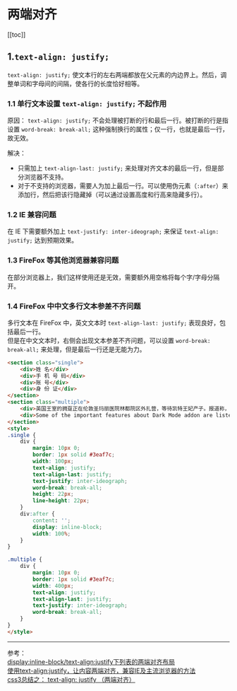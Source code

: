 # 两端对齐

[[toc]]

## 1.`text-align: justify;`

`text-align: justify;` 使文本行的左右两端都放在父元素的内边界上。然后，调整单词和字母间的间隔，使各行的长度恰好相等。  

### 1.1 单行文本设置 `text-align: justify;` 不起作用

原因： `text-align: justify;` 不会处理被打断的行和最后一行。被打断的行是指设置 `word-break: break-all;` 这种强制换行的属性；仅一行，也就是最后一行，故无效。

解决：  

- 只需加上 `text-align-last: justify;` 来处理对齐文本的最后一行，但是部分浏览器不支持。
- 对于不支持的浏览器，需要人为加上最后一行。可以使用伪元素（`:after`）来添加行，然后把该行隐藏掉（可以通过设置高度和行高来隐藏多行）。

### 1.2 IE 兼容问题

在 IE 下需要额外加上 `text-justify: inter-ideograph;` 来保证 `text-align: justify;` 达到预期效果。

### 1.3 FireFox 等其他浏览器兼容问题

在部分浏览器上，我们这样使用还是无效，需要额外用空格将每个字/字母分隔开。

### 1.4 FireFox 中中文多行文本参差不齐问题

多行文本在 FireFox 中，英文文本时 `text-align-last: justify;` 表现良好，包括最后一行。  
但是在中文文本时，右侧会出现文本参差不齐问题，可以设置 `word-break: break-all;` 来处理，但是最后一行还是无能为力。

<demo>
  <template slot="html">
    <css-justify-1></css-justify-1>
  </template>

```html
<section class="single">
    <div>姓 名</div>
    <div>手 机 号 码</div>
    <div>账 号</div>
    <div>身 份 证</div>
</section>
<section class="multiple">
    <div>英国王室的拥趸正在伦敦圣玛丽医院林都院区外扎营，等待凯特王妃产子。报道称，这些粉丝们身穿英国国旗式样的衣服，举着威廉王子夫妇的照片，在医院外表达着自己对于王妃即将产子的快乐心情。</div>
    <div>Some of the important features about Dark Mode addon are listed below. This is followed by an overview about this addon. This summary contains few words about the addon, its function and features. Next is FAQ, this section is useful to get information about how this addon works in your browser.</div>
</section>
<style>
.single {
    div {
        margin: 10px 0;
        border: 1px solid #3eaf7c;
        width: 100px;
        text-align: justify;
        text-align-last: justify;
        text-justify: inter-ideograph;
        word-break: break-all;
        height: 22px;
        line-height: 22px;
    }
    div:after {
        content: '';
        display: inline-block;
        width: 100%;
    }
}

.multiple {
    div {
        margin: 10px 0;
        border: 1px solid #3eaf7c;
        width: 400px;
        text-align: justify;
        text-align-last: justify;
        text-justify: inter-ideograph;
        word-break: break-all;
    }
}
</style>
```

</demo>

***

参考：  
[display:inline-block/text-align:justify下列表的两端对齐布局](https://www.zhangxinxu.com/wordpress/2011/03/displayinline-blocktext-alignjustify%E4%B8%8B%E5%88%97%E8%A1%A8%E7%9A%84%E4%B8%A4%E7%AB%AF%E5%AF%B9%E9%BD%90%E5%B8%83%E5%B1%80/)  
[使用text-align:justify，让内容两端对齐，兼容IE及主流浏览器的方法](https://www.cnblogs.com/zjjDaily/p/9525350.html)  
[css3总结之： text-align: justify （两端对齐）](https://570109268.iteye.com/blog/2409915)